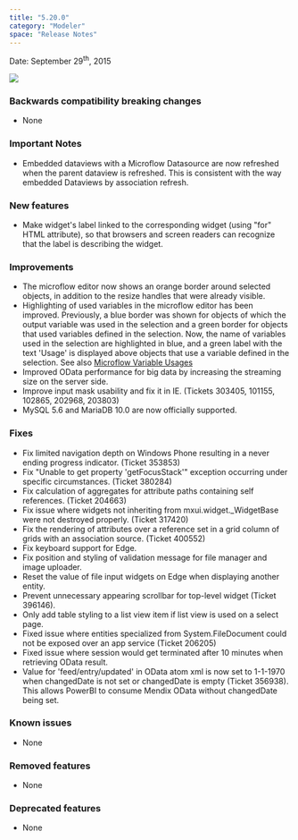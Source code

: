 ```yaml
---
title: "5.20.0"
category: "Modeler"
space: "Release Notes"
---
```



Date: September 29<sup>th</sup>, 2015

[![](attachments/819203/14385428.png)](https://appstore.home.mendix.com/link/modelers/5.20.0) 

### Backwards compatibility breaking changes

*   None

### Important Notes

*   Embedded dataviews with a Microflow Datasource are now refreshed when the parent dataview is refreshed. This is consistent with the way embedded Dataviews by association refresh.

### New features

*   Make widget's label linked to the corresponding widget (using "for" HTML attribute), so that browsers and screen readers can recognize that the label is describing the widget.

### Improvements

*   The microflow editor now shows an orange border around selected objects, in addition to the resize handles that were already visible.
*   Highlighting of used variables in the microflow editor has been improved. Previously, a blue border was shown for objects of which the output variable was used in the selection and a green border for objects that used variables defined in the selection. Now, the name of variables used in the selection are highlighted in blue, and a green label with the text 'Usage' is displayed above objects that use a variable defined in the selection. See also [Microflow Variable Usages](https://world.mendix.com/display/refguide5/Microflows#Microflows-Variableusages)
*   Improved OData performance for big data by increasing the streaming size on the server side.
*   Improve input mask usability and fix it in IE. (Tickets 303405, 101155, 102865, 202968, 203803)
*   MySQL 5.6 and MariaDB 10.0 are now officially supported.

### Fixes

*   Fix limited navigation depth on Windows Phone resulting in a never ending progress indicator. (Ticket 353853)
*   Fix "Unable to get property 'getFocusStack'" exception occurring under specific circumstances. (Ticket 380284)
*   Fix calculation of aggregates for attribute paths containing self references. (Ticket 204663)
*   Fix issue where widgets not inheriting from mxui.widget._WidgetBase were not destroyed properly. (Ticket 317420)
*   Fix the rendering of attributes over a reference set in a grid column of grids with an association source. (Ticket 400552)
*   Fix keyboard support for Edge.
*   Fix position and styling of validation message for file manager and image uploader.
*   Reset the value of file input widgets on Edge when displaying another entity.
*   Prevent unnecessary appearing scrollbar for top-level widget (Ticket 396146).
*   Only add table styling to a list view item if list view is used on a select page.
*   Fixed issue where entities specialized from System.FileDocument could not be exposed over an app service (Ticket 206205)
*   Fixed issue where session would get terminated after 10 minutes when retrieving OData result.
*   Value for 'feed/entry/updated' in OData atom xml is now set to 1-1-1970 when changedDate is not set or changedDate is empty (Ticket 356938). This allows PowerBI to consume Mendix OData without changedDate being set.

### Known issues

*   None

### Removed features

*   None

### Deprecated features

*   None